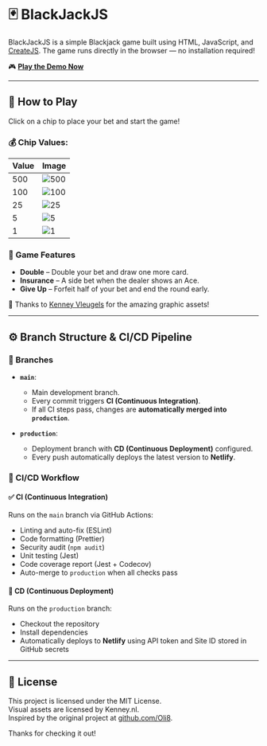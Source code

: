 # 🃏 BlackJackJS

BlackJackJS is a simple Blackjack game built using HTML, JavaScript, and [CreateJS](https://createjs.com/). The game runs directly in the browser — no installation required!

🎮 **[Play the Demo Now](https://blackjack-cicd.netlify.app/)**

---

## 🎲 How to Play

Click on a chip to place your bet and start the game!

### 💰 Chip Values:

| Value | Image |
|-------|--------|
| 500   | ![500](https://raw.githubusercontent.com/Oli8/BlackJackJs/master/assets/PNG/Chips/chipBlueWhite_side.png) |
| 100   | ![100](https://raw.githubusercontent.com/Oli8/BlackJackJs/master/assets/PNG/Chips/chipBlackWhite_side.png) |
| 25    | ![25](https://raw.githubusercontent.com/Oli8/BlackJackJs/master/assets/PNG/Chips/chipGreenWhite_side.png) |
| 5     | ![5](https://raw.githubusercontent.com/Oli8/BlackJackJs/master/assets/PNG/Chips/chipRedWhite_side.png) |
| 1     | ![1](https://raw.githubusercontent.com/Oli8/BlackJackJs/master/assets/PNG/Chips/chipWhiteBlue_side.png) |

### 🔧 Game Features

- **Double** – Double your bet and draw one more card.
- **Insurance** – A side bet when the dealer shows an Ace.
- **Give Up** – Forfeit half of your bet and end the round early.

🎨 Thanks to [Kenney Vleugels](http://www.kenney.nl) for the amazing graphic assets!

---

## ⚙️ Branch Structure & CI/CD Pipeline

### 📁 Branches

- **`main`**:
  - Main development branch.
  - Every commit triggers **CI (Continuous Integration)**.
  - If all CI steps pass, changes are **automatically merged into `production`**.

- **`production`**:
  - Deployment branch with **CD (Continuous Deployment)** configured.
  - Every push automatically deploys the latest version to **Netlify**.

### 🔄 CI/CD Workflow

#### ✅ CI (Continuous Integration)

Runs on the `main` branch via GitHub Actions:

- Linting and auto-fix (ESLint)
- Code formatting (Prettier)
- Security audit (`npm audit`)
- Unit testing (Jest)
- Code coverage report (Jest + Codecov)
- Auto-merge to `production` when all checks pass

#### 🚀 CD (Continuous Deployment)

Runs on the `production` branch:

- Checkout the repository
- Install dependencies
- Automatically deploys to **Netlify** using API token and Site ID stored in GitHub secrets

---

## 📜 License

This project is licensed under the MIT License.  
Visual assets are licensed by Kenney.nl.  
Inspired by the original project at [github.com/Oli8](https://github.com/Oli8).

Thanks for checking it out!
